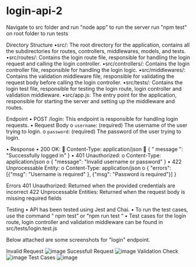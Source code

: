 # login-api-2
Navigate to src folder and run "node app" to run the server
run "npm test" on root folder to run tests


Directory Structure 
•src/: The root directory for the application, contains all the subdirectories for routes, controllers, middlewares, models, and tests.
•src/routes/: Contains the login route file, responsible for handling the login request and calling the login controller.
•src/controllers/: Contains the login controller file, responsible for handling the login logic. 
•src/middlewares/: Contains the validation middleware file, responsible for validating the request body before calling the login controller.
•src/tests/: Contains the login test file, responsible for testing the login route, login controller and validation middleware.
•src/app.js: The entry point for the application, responsible for starting the server and setting up the middleware and routes.

Endpoint
•	POST /login: This endpoint is responsible for handling login requests.
•	Request Body 
o	`username`: (required) The username of the user trying to login.
o	 `password`: (required) The password of the user trying to login.

•	Response
•	200 OK:
	 Content-Type: application/json
	 { " message ": "Successfully logged in" }
•	401 Unauthorized:
o	 Content-Type: application/json
o	 { "message": "Invalid username or password" }
•	422 Unprocessable Entity:
o	 Content-Type: application/json
o	 { "errors": [{"msg": "Username is required" }, {"msg": "Password is required"}] }


Errors 
401 Unauthorized: Returned when the provided credentials are incorrect 
422 Unprocessable Entities: Returned when the request body is missing required fields

Testing 
•	API has been tested using Jest and Chai.
•	To run the test cases, use the command “ npm test” or “npm run test “ 
•	Test cases for the login route, login controller and validation middleware can be found in src/tests/login.test.js





Below attached are some screenshots for "login" endpoint.

Invalid Request
![image](https://user-images.githubusercontent.com/47515609/213874557-ff47fda3-cace-4f39-8fe1-8b3d105e9751.png)
Sucessfull Request
![image](https://user-images.githubusercontent.com/47515609/213874614-22ca1010-de1c-4156-93de-157064e62e6b.png)
Validation Check
![image](https://user-images.githubusercontent.com/47515609/213874721-1c3f92e8-3431-45ae-bd4e-d6558d78d2d4.png)
Test Cases
![image](https://user-images.githubusercontent.com/47515609/213874684-5b3cfcd1-f71f-4104-a777-0cc169e94935.png)

